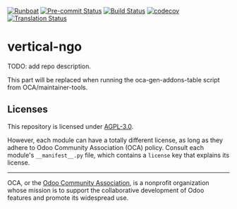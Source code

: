 
[![Runboat](https://img.shields.io/badge/runboat-Try%20me-875A7B.png)](https://runboat.odoo-community.org/builds?repo=OCA/vertical-ngo&target_branch=15.0)
[![Pre-commit Status](https://github.com/OCA/vertical-ngo/actions/workflows/pre-commit.yml/badge.svg?branch=15.0)](https://github.com/OCA/vertical-ngo/actions/workflows/pre-commit.yml?query=branch%3A15.0)
[![Build Status](https://github.com/OCA/vertical-ngo/actions/workflows/test.yml/badge.svg?branch=15.0)](https://github.com/OCA/vertical-ngo/actions/workflows/test.yml?query=branch%3A15.0)
[![codecov](https://codecov.io/gh/OCA/vertical-ngo/branch/15.0/graph/badge.svg)](https://codecov.io/gh/OCA/vertical-ngo)
[![Translation Status](https://translation.odoo-community.org/widgets/vertical-ngo-15-0/-/svg-badge.svg)](https://translation.odoo-community.org/engage/vertical-ngo-15-0/?utm_source=widget)

<!-- /!\ do not modify above this line -->

# vertical-ngo

TODO: add repo description.

<!-- /!\ do not modify below this line -->

<!-- prettier-ignore-start -->

[//]: # (addons)

This part will be replaced when running the oca-gen-addons-table script from OCA/maintainer-tools.

[//]: # (end addons)

<!-- prettier-ignore-end -->

## Licenses

This repository is licensed under [AGPL-3.0](LICENSE).

However, each module can have a totally different license, as long as they adhere to Odoo Community Association (OCA)
policy. Consult each module's `__manifest__.py` file, which contains a `license` key
that explains its license.

----
OCA, or the [Odoo Community Association](http://odoo-community.org/), is a nonprofit
organization whose mission is to support the collaborative development of Odoo features
and promote its widespread use.
